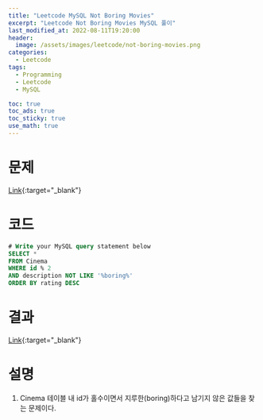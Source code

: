 ```yaml
---
title: "Leetcode MySQL Not Boring Movies"
excerpt: "Leetcode Not Boring Movies MySQL 풀이"
last_modified_at: 2022-08-11T19:20:00
header:
  image: /assets/images/leetcode/not-boring-movies.png
categories:
  - Leetcode
tags:
  - Programming
  - Leetcode
  - MySQL

toc: true
toc_ads: true
toc_sticky: true
use_math: true
---
```

# 문제
[Link](https://leetcode.com/problems/not-boring-movies/){:target="_blank"}

# 코드
```sql
# Write your MySQL query statement below
SELECT *
FROM Cinema
WHERE id % 2
AND description NOT LIKE '%boring%'
ORDER BY rating DESC
```

# 결과
[Link](https://leetcode.com/submissions/detail/770972276/){:target="_blank"}

# 설명
1. Cinema 테이블 내 id가 홀수이면서 지루한(boring)하다고 남기지 않은 값들을 찾는 문제이다.